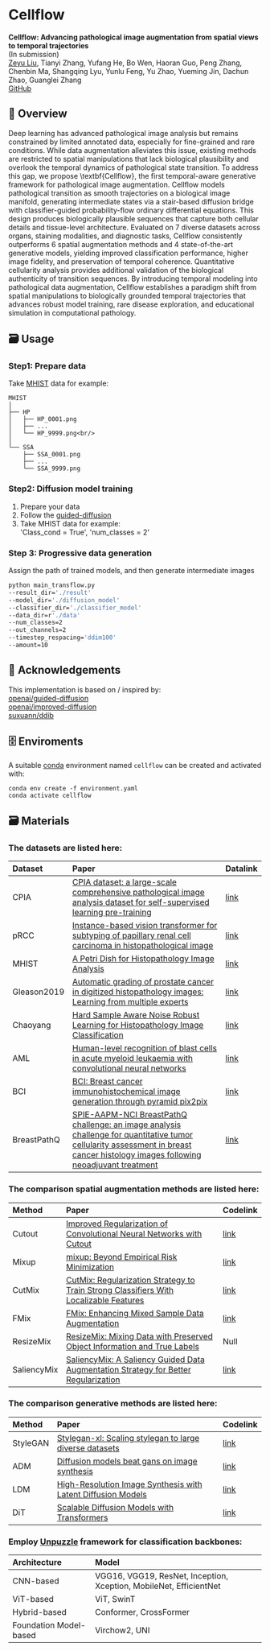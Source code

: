 # Cellflow

**Cellflow: Advancing pathological image augmentation from spatial views to temporal trajectories**<br/>
(In submission)<br/>
[Zeyu Liu](https://github.com/Rowerliu), Tianyi Zhang, Yufang He, Bo Wen, Haoran Guo, Peng Zhang, Chenbin Ma, Shangqing Lyu, Yunlu Feng, Yu Zhao, Yueming Jin, Dachun Zhao, Guanglei Zhang<br/>
[GitHub](https://github.com/Rowerliu/Cellflow)


## 📇 Overview
Deep learning has advanced pathological image analysis but remains constrained by limited annotated data, 
especially for fine-grained and rare conditions. While data augmentation alleviates this issue, 
existing methods are restricted to spatial manipulations that lack biological plausibility and overlook the 
temporal dynamics of pathological state transition. To address this gap, we propose \textbf{Cellflow}, 
the first temporal-aware generative framework for pathological image augmentation. 
Cellflow models pathological transition as smooth trajectories on a biological image manifold, 
generating intermediate states via a stair-based diffusion bridge with classifier-guided probability-flow 
ordinary differential equations. This design produces biologically plausible sequences that capture both cellular details 
and tissue-level architecture. Evaluated on 7 diverse datasets across organs, staining modalities, and diagnostic tasks, 
Cellflow consistently outperforms 6 spatial augmentation methods and 4 state-of-the-art generative models, 
yielding improved classification performance, higher image fidelity, and preservation of temporal coherence. 
Quantitative cellularity analysis provides additional validation of the biological authenticity of transition sequences. 
By introducing temporal modeling into pathological data augmentation, Cellflow establishes a paradigm shift from 
spatial manipulations to biologically grounded temporal trajectories that advances robust model training, 
rare disease exploration, and educational simulation in computational pathology.


## 🗃️ Usage
### Step1: Prepare data
Take [MHIST](https://bmirds.github.io/MHIST) data for example:<br/>
```
MHIST
│
├── HP
│   ├── HP_0001.png
│   ├── ...
│   └── HP_9999.png<br/>
│
└── SSA
    ├── SSA_0001.png
    ├── ...
    └── SSA_9999.png
```

### Step2: Diffusion model training
1. Prepare your data<br/>
2. Follow the [guided-diffusion](https://github.com/openai/guided-diffusion)<br/>
3. Take MHIST data for example:<br/>
   'Class_cond = True', 'num_classes = 2'<br/>

### Step 3: Progressive data generation
Assign the path of trained models, and then generate intermediate images<br/>
```bash
python main_transflow.py 
--result_dir='./result' 
--model_dir='./diffusion_model'
--classifier_dir='./classifier_model'
--data_dir=r'./data'
--num_classes=2
--out_channels=2
--timestep_respacing='ddim100'
--amount=10 
```


## 📍 Acknowledgements
This implementation is based on / inspired by:<br/>
[openai/guided-diffusion](https://github.com/openai/guided-diffusion)<br/>
[openai/improved-diffusion](https://github.com/openai/improved-diffusion)<br/>
[suxuann/ddib](https://github.com/suxuann/ddib)


## 🗄️ Enviroments
A suitable [conda](https://conda.io/) environment named `cellflow` can be created
and activated with:

```
conda env create -f environment.yaml
conda activate cellflow
```


## 🗃️ Materials
### The datasets are listed here:

| Dataset     | Paper                                                                                                                                                                                                                                                                           | Datalink                                                 |
|:------------|:--------------------------------------------------------------------------------------------------------------------------------------------------------------------------------------------------------------------------------------------------------------------------------|:---------------------------------------------------------|
| CPIA        | [CPIA dataset: a large-scale comprehensive pathological image analysis dataset for self-supervised learning pre-training](https://www.sciencedirect.com/science/article/pii/S1746809425006597)                                                                                  | [link](https://github.com/zhanglab2021/CPIA_Dataset)     |
| pRCC        | [Instance-based vision transformer for subtyping of papillary renal cell carcinoma in histopathological image](https://link.springer.com/chapter/10.1007/978-3-030-87237-3_29)                                                                                                  | [link](https://dataset.chenli.group/home/prcc-subtyping) |
| MHIST       | [A Petri Dish for Histopathology Image Analysis](http://arxiv.org/abs/2101.12355)                                                                                                                                                                                               | [link](https://bmirds.github.io/MHIST)                   |
| Gleason2019 | [Automatic grading of prostate cancer in digitized histopathology images: Learning from multiple experts](https://www.sciencedirect.com/science/article/pii/S1361841518307497)                                                                                                  | [link](https://gleason2019.grand-challenge.org)          |
| Chaoyang    | [Hard Sample Aware Noise Robust Learning for Histopathology Image Classification](https://ieeexplore.ieee.org/document/9344937)                                                                                                                                                 | [link](https://github.com/bupt-ai-cz/HSA-NRL)            |
| AML         | [Human-level recognition of blast cells in acute myeloid leukaemia with convolutional neural networks](https://www.nature.com/articles/s42256-019-0101-9)                                                                                                                       | [link](https://doi.org/10.7937/tcia.2019.36f5o9ld)       |
| BCI         | [BCI: Breast cancer immunohistochemical image generation through pyramid pix2pix](https://ieeexplore.ieee.org/document/9857332)                                                                                                                                                 | [link](https://bupt-ai-cz.github.io/BCI)                 |
| BreastPathQ | [SPIE-AAPM-NCI BreastPathQ challenge: an image analysis challenge for quantitative tumor cellularity assessment in breast cancer histology images following neoadjuvant treatment](https://www.spiedigitallibrary.org/journalArticle/Download?fullDOI=10.1117/1.JMI.8.3.034501) | [link](https://breastpathq.grand-challenge.org/)         |


### The comparison spatial augmentation methods are listed here:

| Method      | Paper                                                                                                                            | Codelink                                                  |
|:------------|:---------------------------------------------------------------------------------------------------------------------------------|:----------------------------------------------------------|
| Cutout      | [Improved Regularization of Convolutional Neural Networks with Cutout](https://arxiv.org/abs/1708.04552)                         | [link](https://github.com/uoguelph-mlrg/Cutout)           |
| Mixup       | [mixup: Beyond Empirical Risk Minimization](https://arxiv.org/abs/1710.09412)                                                    | [link](https://github.com/facebookresearch/mixup-cifar10) |
| CutMix      | [CutMix: Regularization Strategy to Train Strong Classifiers With Localizable Features](https://arxiv.org/abs/1905.04899)        | [link](https://github.com/clovaai/CutMix-PyTorch)         |
| FMix        | [FMix: Enhancing Mixed Sample Data Augmentation](https://arxiv.org/abs/2002.12047)                                               | [link](https://github.com/ecs-vlc/FMix)                   |
| ResizeMix   | [ResizeMix: Mixing Data with Preserved Object Information and True Labels](https://arxiv.org/abs/2012.11101)                     | Null                                                      |
| SaliencyMix | [SaliencyMix: A Saliency Guided Data Augmentation Strategy for Better Regularization](https://arxiv.org/abs/2006.01791)          | [link](https://github.com/SaliencyMix/SaliencyMix)        |


### The comparison generative methods are listed here:

| Method      | Paper                                                                                                     | Codelink                                                |
|:------------|:----------------------------------------------------------------------------------------------------------|:--------------------------------------------------------|
| StyleGAN    | [Stylegan-xl: Scaling stylegan to large diverse datasets](https://arxiv.org/abs/2202.00273)               | [link](https://github.com/autonomousvision/stylegan-xl) |
| ADM         | [Diffusion models beat gans on image synthesis](https://arxiv.org/abs/2105.05233)                         | [link](https://github.com/openai/guided-diffusion)      |
| LDM         | [High-Resolution Image Synthesis with Latent Diffusion Models](https://arxiv.org/abs/2112.10752)          | [link](https://github.com/CompVis/latent-diffusion)     |
| DiT         | [Scalable Diffusion Models with Transformers](https://arxiv.org/abs/2212.09748)                           | [link](https://github.com/facebookresearch/DiT)         |


### Employ [Unpuzzle](https://github.com/Puzzle-Logic/UnPuzzle) framework for classification backbones:

| Architecture           | Model                                                              |
|:-----------------------|:-------------------------------------------------------------------|
| CNN-based              | VGG16, VGG19, ResNet, Inception, Xception, MobileNet, EfficientNet |
| ViT-based              | ViT, SwinT                                                         |
| Hybrid-based           | Conformer, CrossFormer                                             |
| Foundation Model-based | Virchow2, UNI                                                      |
